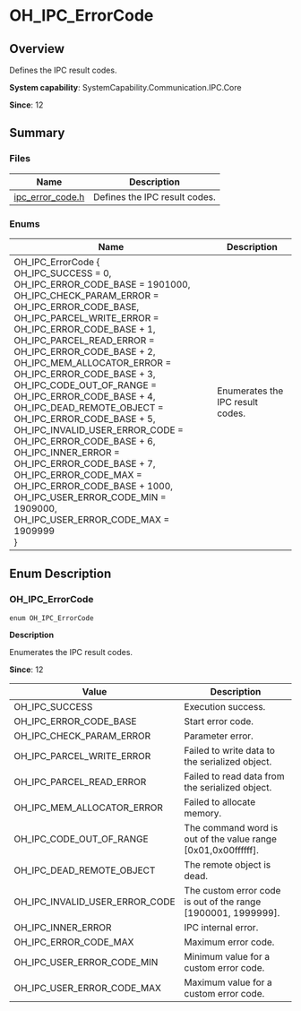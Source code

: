 # OH_IPC_ErrorCode


## Overview

Defines the IPC result codes.

**System capability**: SystemCapability.Communication.IPC.Core

**Since**: 12


## Summary


### Files

| Name| Description| 
| -------- | -------- |
| [ipc_error_code.h](ipc__error__code_8h.md) | Defines the IPC result codes.| 


### Enums

| Name| Description| 
| -------- | -------- |
| OH_IPC_ErrorCode {<br>OH_IPC_SUCCESS = 0,<br>OH_IPC_ERROR_CODE_BASE = 1901000,<br>OH_IPC_CHECK_PARAM_ERROR = OH_IPC_ERROR_CODE_BASE,<br>OH_IPC_PARCEL_WRITE_ERROR = OH_IPC_ERROR_CODE_BASE + 1,<br>OH_IPC_PARCEL_READ_ERROR = OH_IPC_ERROR_CODE_BASE + 2,<br>OH_IPC_MEM_ALLOCATOR_ERROR = OH_IPC_ERROR_CODE_BASE + 3,<br>OH_IPC_CODE_OUT_OF_RANGE = OH_IPC_ERROR_CODE_BASE + 4,<br>OH_IPC_DEAD_REMOTE_OBJECT = OH_IPC_ERROR_CODE_BASE + 5,<br>OH_IPC_INVALID_USER_ERROR_CODE = OH_IPC_ERROR_CODE_BASE + 6,<br>OH_IPC_INNER_ERROR = OH_IPC_ERROR_CODE_BASE + 7,<br>OH_IPC_ERROR_CODE_MAX = OH_IPC_ERROR_CODE_BASE + 1000,<br>OH_IPC_USER_ERROR_CODE_MIN = 1909000,<br>OH_IPC_USER_ERROR_CODE_MAX = 1909999<br>} | Enumerates the IPC result codes.| 


## Enum Description


### OH_IPC_ErrorCode

```
enum OH_IPC_ErrorCode
```

**Description**

Enumerates the IPC result codes.

**Since**: 12

| Value| Description| 
| -------- | -------- |
| OH_IPC_SUCCESS | Execution success.| 
| OH_IPC_ERROR_CODE_BASE | Start error code.| 
| OH_IPC_CHECK_PARAM_ERROR | Parameter error.| 
| OH_IPC_PARCEL_WRITE_ERROR | Failed to write data to the serialized object.| 
| OH_IPC_PARCEL_READ_ERROR | Failed to read data from the serialized object.| 
| OH_IPC_MEM_ALLOCATOR_ERROR | Failed to allocate memory.| 
| OH_IPC_CODE_OUT_OF_RANGE | The command word is out of the value range [0x01,0x00ffffff].| 
| OH_IPC_DEAD_REMOTE_OBJECT | The remote object is dead.| 
| OH_IPC_INVALID_USER_ERROR_CODE | The custom error code is out of the range [1900001, 1999999].| 
| OH_IPC_INNER_ERROR | IPC internal error.| 
| OH_IPC_ERROR_CODE_MAX | Maximum error code.| 
| OH_IPC_USER_ERROR_CODE_MIN | Minimum value for a custom error code.| 
| OH_IPC_USER_ERROR_CODE_MAX | Maximum value for a custom error code.| 
